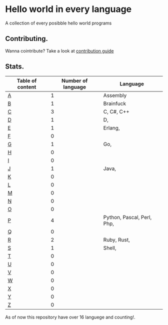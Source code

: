 # Hello world in every language

A collection of every posibble hello world programs

## Contributing.

Wanna cointribute? 
Take a look at [contribution guide](https://github.com/centopw/helloworld/blob/master/CONTRIBUTING.md)

## Stats.

| Table of content   |Number of language   | Language
| -------------------|---------------------|----------------
| [A][A]             | 1 | Assembly
| [B][B]             | 1 | Brainfuck
| [C][C]             | 3 | C, C#, C++
| [D][D]             | 1 | D,
| [E][E]             | 1 | Erlang,
| [F][F]             | 0 | 
| [G][G]             | 1 | Go, 
| [H][H]             | 0 |  
| [I][I]             | 0 |  
| [J][J]             | 1 | Java, 
| [K][K]             | 0 |  
| [L][L]             | 0 |  
| [M][M]             | 0 |  
| [N][N]             | 0 |  
| [O][O]             | 0 |  
| [P][P]             | 4 | Python, Pascal, Perl, Php,  
| [Q][Q]             | 0 |  
| [R][R]             | 2 | Ruby, Rust, 
| [S][S]             | 1 | Shell, 
| [T][T]             | 0 |  
| [U][U]             | 0 |  
| [V][V]             | 0 |  
| [W][W]             | 0 |  
| [X][X]             | 0 |  
| [Y][Y]             | 0 |  
| [Z][Z]             | 0 |  

As of now this repository have over 16 languege and counting!.



[A]: https://github.com/centopw/helloworld/tree/master/Code/A
[B]: https://github.com/centopw/helloworld/tree/master/Code/B
[C]: https://github.com/centopw/helloworld/tree/master/Code/C
[D]: https://github.com/centopw/helloworld/tree/master/Code/D
[E]: https://github.com/centopw/helloworld/tree/master/Code/E
[F]: https://github.com/centopw/helloworld/tree/master/Code/F
[G]: https://github.com/centopw/helloworld/tree/master/Code/G
[H]: https://github.com/centopw/helloworld/tree/master/Code/H
[I]: https://github.com/centopw/helloworld/tree/master/Code/I
[J]: https://github.com/centopw/helloworld/tree/master/Code/J
[K]: https://github.com/centopw/helloworld/tree/master/Code/K
[L]: https://github.com/centopw/helloworld/tree/master/Code/L
[M]: https://github.com/centopw/helloworld/tree/master/Code/M
[N]: https://github.com/centopw/helloworld/tree/master/Code/N
[O]: https://github.com/centopw/helloworld/tree/master/Code/O
[P]: https://github.com/centopw/helloworld/tree/master/Code/P
[Q]: https://github.com/centopw/helloworld/tree/master/Code/Q
[R]: https://github.com/centopw/helloworld/tree/master/Code/R
[S]: https://github.com/centopw/helloworld/tree/master/Code/S
[T]: https://github.com/centopw/helloworld/tree/master/Code/T
[U]: https://github.com/centopw/helloworld/tree/master/Code/U
[V]: https://github.com/centopw/helloworld/tree/master/Code/V
[W]: https://github.com/centopw/helloworld/tree/master/Code/W
[X]: https://github.com/centopw/helloworld/tree/master/Code/X
[Y]: https://github.com/centopw/helloworld/tree/master/Code/Y
[Z]: https://github.com/centopw/helloworld/tree/master/Code/Z

